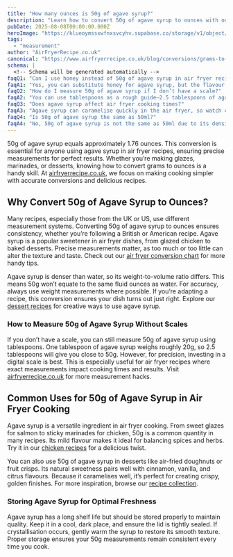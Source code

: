 ```yaml
---
title: "How many ounces is 50g of agave syrup?"
description: "Learn how to convert 50g of agave syrup to ounces with our easy guide. Perfect for air fryer recipes and precise baking measurements."
pubDate: 2025-08-08T00:00:00.000Z
heroImage: "https://klueoymssxwfnxsvcyhv.supabase.co/storage/v1/object/public/Shmucket/50g-agave-syrup-to-ounces.webp"
tags:
  - "measurement"
author: "AirFryerRecipe.co.uk"
canonical: "https://www.airfryerrecipe.co.uk/blog/conversions/grams-to-ounces/50g-agave-syrup-to-ounces"
schema: |
  <!-- Schema will be generated automatically -->
faqQ1: "Can I use honey instead of 50g of agave syrup in air fryer recipes?"
faqA1: "Yes, you can substitute honey for agave syrup, but the flavour and texture will differ slightly. Honey is thicker and sweeter, so you may need to adjust the quantity. Start with 45g of honey for every 50g of agave syrup and tweak to taste."
faqQ2: "How do I measure 50g of agave syrup if I don’t have a scale?"
faqA2: "You can use tablespoons as a rough guide—2.5 tablespoons of agave syrup is approximately 50g. For better accuracy, consider using a measuring jug with millilitre markings, as 50g of agave syrup is roughly 38ml."
faqQ3: "Does agave syrup affect air fryer cooking times?"
faqA3: "Agave syrup can caramelise quickly in the air fryer, so watch cooking times closely. If using it in glazes or marinades, reduce the temperature slightly to prevent burning. Always check your dish a few minutes earlier than the recipe suggests."
faqQ4: "Is 50g of agave syrup the same as 50ml?"
faqA4: "No, 50g of agave syrup is not the same as 50ml due to its density. Agave syrup is thicker than water, so 50g equals roughly 38ml. Always weigh it for precise measurements in recipes."
---
```

<p>50g of agave syrup equals approximately 1.76 ounces. This conversion is essential for anyone using agave syrup in air fryer recipes, ensuring precise measurements for perfect results. Whether you’re making glazes, marinades, or desserts, knowing how to convert grams to ounces is a handy skill. At <a href=https://www.airfryerrecipe.co.uk/>airfryerrecipe.co.uk</a>, we focus on making cooking simpler with accurate conversions and delicious recipes.</p>  

<h2>Why Convert 50g of Agave Syrup to Ounces?</h2>  
<p>Many recipes, especially those from the UK or US, use different measurement systems. Converting 50g of agave syrup to ounces ensures consistency, whether you’re following a British or American recipe. Agave syrup is a popular sweetener in air fryer dishes, from glazed chicken to baked desserts. Precise measurements matter, as too much or too little can alter the texture and taste. Check out our <a href=https://www.airfryerrecipe.co.uk/air-fryer-conversion-chart>air fryer conversion chart</a> for more handy tips.</p>  

<p>Agave syrup is denser than water, so its weight-to-volume ratio differs. This means 50g won’t equate to the same fluid ounces as water. For accuracy, always use weight measurements where possible. If you’re adapting a recipe, this conversion ensures your dish turns out just right. Explore our <a href=https://www.airfryerrecipe.co.uk/recipe-category/dessert>dessert recipes</a> for creative ways to use agave syrup.</p>  

<h3>How to Measure 50g of Agave Syrup Without Scales</h3>  
<p>If you don’t have a scale, you can still measure 50g of agave syrup using tablespoons. One tablespoon of agave syrup weighs roughly 20g, so 2.5 tablespoons will give you close to 50g. However, for precision, investing in a digital scale is best. This is especially useful for air fryer recipes where exact measurements impact cooking times and results. Visit <a href=https://www.airfryerrecipe.co.uk/>airfryerrecipe.co.uk</a> for more measurement hacks.</p>  

<h2>Common Uses for 50g of Agave Syrup in Air Fryer Cooking</h2>  
<p>Agave syrup is a versatile ingredient in air fryer cooking. From sweet glazes for salmon to sticky marinades for chicken, 50g is a common quantity in many recipes. Its mild flavour makes it ideal for balancing spices and herbs. Try it in our <a href=https://www.airfryerrecipe.co.uk/recipe-category/chicken>chicken recipes</a> for a delicious twist.</p>  

<p>You can also use 50g of agave syrup in desserts like air-fried doughnuts or fruit crisps. Its natural sweetness pairs well with cinnamon, vanilla, and citrus flavours. Because it caramelises well, it’s perfect for creating crispy, golden finishes. For more inspiration, browse our <a href=https://www.airfryerrecipe.co.uk/recipes>recipe collection</a>.</p>  

<h3>Storing Agave Syrup for Optimal Freshness</h3>  
<p>Agave syrup has a long shelf life but should be stored properly to maintain quality. Keep it in a cool, dark place, and ensure the lid is tightly sealed. If crystallisation occurs, gently warm the syrup to restore its smooth texture. Proper storage ensures your 50g measurements remain consistent every time you cook.</p>
